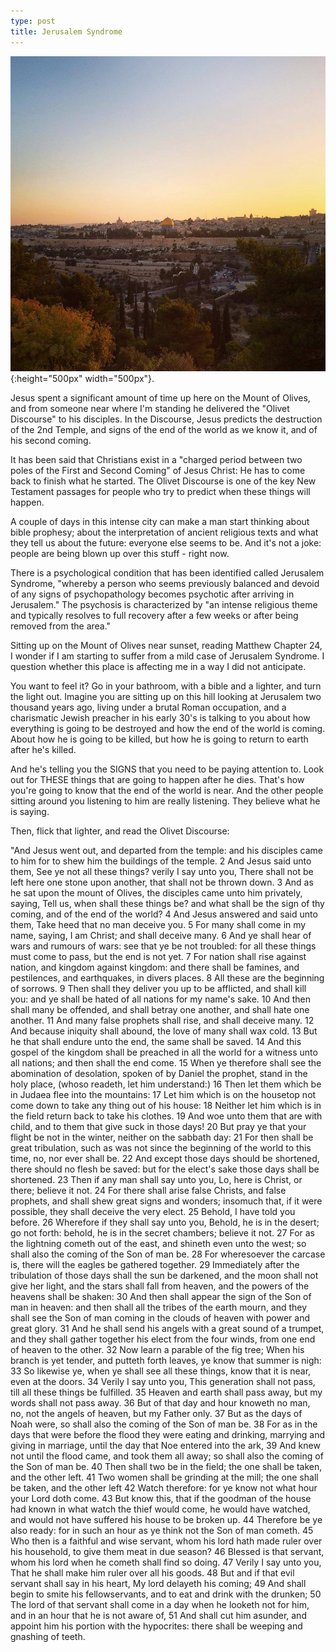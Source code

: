 ```yaml
---
type: post
title: Jerusalem Syndrome
---
```

![Jerusalem](/images/jerusalem.jpg){:height="500px" width="500px"}.

Jesus spent a significant amount of time up here on the Mount of Olives, and from someone near where I'm standing he delivered the "Olivet Discourse" to his disciples. In the Discourse, Jesus predicts the destruction of the 2nd Temple, and signs of the end of the world as we know it, and of his second coming. 

It has been said that Christians exist in a "charged period between two poles of the First and Second Coming" of Jesus Christ: He has to come back to finish what he started. The Olivet Discourse is one of the key New Testament passages for people who try to predict when these things will happen.

A couple of days in this intense city can make a man start thinking about bible prophesy; about the interpretation of ancient religious texts and what they tell us about the future: everyone else seems to be. And it's not a joke: people are being blown up over this stuff - right now.

There is a psychological condition that has been identified called Jerusalem Syndrome, "whereby a person who seems previously balanced and devoid of any signs of psychopathology becomes psychotic after arriving in Jerusalem." The psychosis is characterized by "an intense religious theme and typically resolves to full recovery after a few weeks or after being removed from the area."

Sitting up on the Mount of Olives near sunset, reading Matthew Chapter 24, I wonder if I am starting to suffer from a mild case of Jerusalem Syndrome. I question whether this place is affecting me in a way I did not anticipate.

You want to feel it? Go in your bathroom, with a bible and a lighter, and turn the light out. Imagine you are sitting up on this hill looking at Jerusalem two thousand years ago, living under a brutal Roman occupation, and a charismatic Jewish preacher in his early 30's is talking to you about how everything is going to be destroyed and how the end of the world is coming. About how he is going to be killed, but how he is going to return to earth after he's killed.

And he's telling you the SIGNS that you need to be paying attention to. Look out for THESE things that are going to happen after he dies. That's how you're going to know that the end of the world is near. And the other people sitting around you listening to him are really listening. They believe what he is saying.

Then, flick that lighter, and read the Olivet Discourse:

"And Jesus went out, and departed from the temple: and his disciples came to him for to shew him the buildings of the temple. 2 And Jesus said unto them, See ye not all these things? verily I say unto you, There shall not be left here one stone upon another, that shall not be thrown down. 3 And as he sat upon the mount of Olives, the disciples came unto him privately, saying, Tell us, when shall these things be? and what shall be the sign of thy coming, and of the end of the world? 4 And Jesus answered and said unto them, Take heed that no man deceive you. 5 For many shall come in my name, saying, I am Christ; and shall deceive many. 6 And ye shall hear of wars and rumours of wars: see that ye be not troubled: for all these things must come to pass, but the end is not yet. 7 For nation shall rise against nation, and kingdom against kingdom: and there shall be famines, and pestilences, and earthquakes, in divers places. 8 All these are the beginning of sorrows. 9 Then shall they deliver you up to be afflicted, and shall kill you: and ye shall be hated of all nations for my name's sake. 10 And then shall many be offended, and shall betray one another, and shall hate one another. 11 And many false prophets shall rise, and shall deceive many. 12 And because iniquity shall abound, the love of many shall wax cold. 13 But he that shall endure unto the end, the same shall be saved. 14 And this gospel of the kingdom shall be preached in all the world for a witness unto all nations; and then shall the end come. 15 When ye therefore shall see the abomination of desolation, spoken of by Daniel the prophet, stand in the holy place, (whoso readeth, let him understand:) 16 Then let them which be in Judaea flee into the mountains: 17 Let him which is on the housetop not come down to take any thing out of his house: 18 Neither let him which is in the field return back to take his clothes. 19 And woe unto them that are with child, and to them that give suck in those days! 20 But pray ye that your flight be not in the winter, neither on the sabbath day: 21 For then shall be great tribulation, such as was not since the beginning of the world to this time, no, nor ever shall be. 22 And except those days should be shortened, there should no flesh be saved: but for the elect's sake those days shall be shortened. 23 Then if any man shall say unto you, Lo, here is Christ, or there; believe it not. 24 For there shall arise false Christs, and false prophets, and shall shew great signs and wonders; insomuch that, if it were possible, they shall deceive the very elect. 25 Behold, I have told you before. 26 Wherefore if they shall say unto you, Behold, he is in the desert; go not forth: behold, he is in the secret chambers; believe it not. 27 For as the lightning cometh out of the east, and shineth even unto the west; so shall also the coming of the Son of man be. 28 For wheresoever the carcase is, there will the eagles be gathered together. 29 Immediately after the tribulation of those days shall the sun be darkened, and the moon shall not give her light, and the stars shall fall from heaven, and the powers of the heavens shall be shaken: 30 And then shall appear the sign of the Son of man in heaven: and then shall all the tribes of the earth mourn, and they shall see the Son of man coming in the clouds of heaven with power and great glory. 31 And he shall send his angels with a great sound of a trumpet, and they shall gather together his elect from the four winds, from one end of heaven to the other. 32 Now learn a parable of the fig tree; When his branch is yet tender, and putteth forth leaves, ye know that summer is nigh: 33 So likewise ye, when ye shall see all these things, know that it is near, even at the doors. 34 Verily I say unto you, This generation shall not pass, till all these things be fulfilled. 35 Heaven and earth shall pass away, but my words shall not pass away. 36 But of that day and hour knoweth no man, no, not the angels of heaven, but my Father only. 37 But as the days of Noah were, so shall also the coming of the Son of man be. 38 For as in the days that were before the flood they were eating and drinking, marrying and giving in marriage, until the day that Noe entered into the ark, 39 And knew not until the flood came, and took them all away; so shall also the coming of the Son of man be. 40 Then shall two be in the field; the one shall be taken, and the other left. 41 Two women shall be grinding at the mill; the one shall be taken, and the other left 42 Watch therefore: for ye know not what hour your Lord doth come. 43 But know this, that if the goodman of the house had known in what watch the thief would come, he would have watched, and would not have suffered his house to be broken up. 44 Therefore be ye also ready: for in such an hour as ye think not the Son of man cometh. 45 Who then is a faithful and wise servant, whom his lord hath made ruler over his household, to give them meat in due season? 46 Blessed is that servant, whom his lord when he cometh shall find so doing. 47 Verily I say unto you, That he shall make him ruler over all his goods. 48 But and if that evil servant shall say in his heart, My lord delayeth his coming; 49 And shall begin to smite his fellowservants, and to eat and drink with the drunken; 50 The lord of that servant shall come in a day when he looketh not for him, and in an hour that he is not aware of, 51 And shall cut him asunder, and appoint him his portion with the hypocrites: there shall be weeping and gnashing of teeth.
